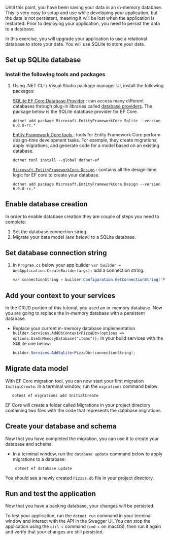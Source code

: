 Until this point, you have been saving your data in an in-memory database. This is very easy to setup and use while developing your application, but the data is not persistent, meaning it will be lost when the application is restarted. Prior to deploying your application, you need to persist the data to a database.

In this exercise, you will upgrade your application to use a relational database to store your data. You will use SQLite to store your data.

## Set up SQLite database

### Install the following tools and packages

1. Using .NET CLI / Visual Studio package manager UI, install the following packages:

   [SQLite EF Core Database Provider](https://www.nuget.org/packages/Microsoft.EntityFrameworkCore.Sqlite/6.0.0-rc.2.21480.5) : can access many different databases through plug-in libraries called [database providers](/ef/core/providers/?tabs=dotnet-core-cli). The package below is the SQLite database provider for EF Core.

   ```console
   dotnet add package Microsoft.EntityFrameworkCore.Sqlite --version 6.0.0-rc.*
   ```

   [Entity Framework Core tools ](/ef/core/cli/dotnet): tools for Entity Framework Core perform design-time development tasks. For example, they create migrations, apply migrations, and generate code for a model based on an existing database.

   ```console
   dotnet tool install --global dotnet-ef
   ```

   [`Microsoft.EntityFrameworkCore.Design`](https://www.nuget.org/packages/Microsoft.EntityFrameworkCore.Design/6.0.0-rc.2.21480.5) : contains all the design-time logic for EF core to create your database.

   ```console
   dotnet add package Microsoft.EntityFrameworkCore.Design --version 6.0.0-rc.*
   ```

## Enable database creation

In order to enable database creation they are couple of steps you need to complete:

1. Set the database connection string.
1. Migrate your data model *(see below)* to a SQLite database.

## Set database connection string

1. In `Program.cs` below your app builder `var builder = WebApplication.CreateBuilder(args);` add a connection string.

    ```cs
    var connectionString = builder.Configuration.GetConnectionString("Pizzas") ?? "Data Source=Pizzas.db";
    ```

## Add your context to your services

In the CRUD portion of this tutorial, you used an in-memory database. Now you are going to replace the in-memory database with a persistent database.

- Replace your current in-memory database implementation `builder.Services.AddDbContext<PizzaDb>(options => options.UseInMemoryDatabase("items"));` in your build services with the SQLite one below:

   ```cs
   builder.Services.AddSqlite<PizzaDb>(connectionString);
   ```

## Migrate data model

With EF Core migration tool, you can now start your first migration `InitialCreate`.  In a terminal window, run the `migrations` command below:

```console
   dotnet ef migrations add InitialCreate
```

EF Core will create a folder called Migrations in your project directory containing two files with the code that represents the database migrations.

## Create your database and schema

Now that you have completed the migration, you can use it to create your database and schema.

- In a terminal window, run the `database update` command below to apply migrations to a database:

   ```console
    dotnet ef database update
   ```

You should see a newly created `Pizzas.db` file in your project directory.

## Run and test the application

Now that you have a backing database, your changes will be persisted. 

To test your application, run the `dotnet run` command in your terminal window and interact with the API in the Swagger UI. You can stop the application using the `ctrl-c` command (`cmd-c` on macOS), then run it again and verify that your changes are still persisted.

